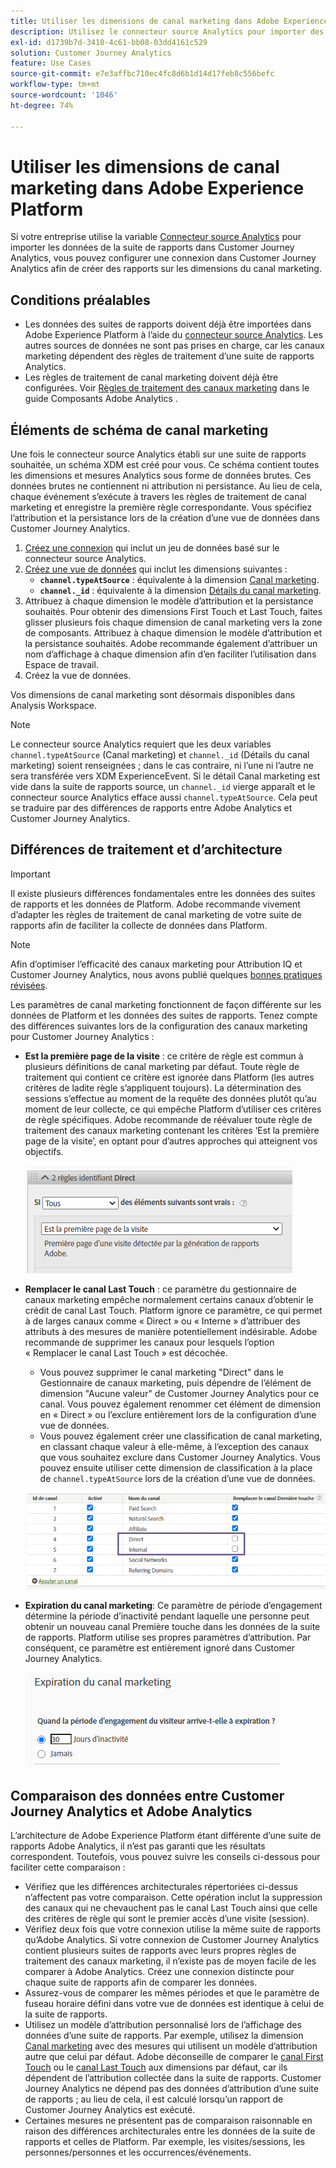 ```yaml
---
title: Utiliser les dimensions de canal marketing dans Adobe Experience Platform
description: Utilisez le connecteur source Analytics pour importer des règles de traitement de canal marketing dans Adobe Experience Platform.
exl-id: d1739b7d-3410-4c61-bb08-03dd4161c529
solution: Customer Journey Analytics
feature: Use Cases
source-git-commit: e7e3affbc710ec4fc8d6b1d14d17feb8c556befc
workflow-type: tm+mt
source-wordcount: '1046'
ht-degree: 74%

---
```


# Utiliser les dimensions de canal marketing dans Adobe Experience Platform

Si votre entreprise utilise la variable [Connecteur source Analytics](https://experienceleague.adobe.com/docs/experience-platform/sources/connectors/adobe-applications/analytics.html?lang=fr) pour importer les données de la suite de rapports dans Customer Journey Analytics, vous pouvez configurer une connexion dans Customer Journey Analytics afin de créer des rapports sur les dimensions du canal marketing.

## Conditions préalables

* Les données des suites de rapports doivent déjà être importées dans Adobe Experience Platform à l’aide du [connecteur source Analytics](https://experienceleague.adobe.com/docs/experience-platform/sources/connectors/adobe-applications/analytics.html?lang=fr). Les autres sources de données ne sont pas prises en charge, car les canaux marketing dépendent des règles de traitement d’une suite de rapports Analytics.
* Les règles de traitement de canal marketing doivent déjà être configurées. Voir [Règles de traitement des canaux marketing](https://experienceleague.adobe.com/docs/analytics/admin/admin-tools/manage-report-suites/edit-report-suite/marketing-channels/c-rules.html?lang=fr) dans le guide Composants Adobe Analytics .

## Éléments de schéma de canal marketing

Une fois le connecteur source Analytics établi sur une suite de rapports souhaitée, un schéma XDM est créé pour vous. Ce schéma contient toutes les dimensions et mesures Analytics sous forme de données brutes. Ces données brutes ne contiennent ni attribution ni persistance. Au lieu de cela, chaque événement s’exécute à travers les règles de traitement de canal marketing et enregistre la première règle correspondante. Vous spécifiez l’attribution et la persistance lors de la création d’une vue de données dans Customer Journey Analytics.

1. [Créez une connexion](/help/connections/create-connection.md) qui inclut un jeu de données basé sur le connecteur source Analytics.
2. [Créez une vue de données](/help/data-views/create-dataview.md) qui inclut les dimensions suivantes :
   * **`channel.typeAtSource`** : équivalente à la dimension [Canal marketing](https://experienceleague.adobe.com/docs/analytics/components/dimensions/marketing-channel.html?lang=fr).
   * **`channel._id`** : équivalente à la dimension [Détails du canal marketing](https://experienceleague.adobe.com/docs/analytics/components/dimensions/marketing-detail.html?lang=fr).
3. Attribuez à chaque dimension le modèle d’attribution et la persistance souhaités. Pour obtenir des dimensions First Touch et Last Touch, faites glisser plusieurs fois chaque dimension de canal marketing vers la zone de composants. Attribuez à chaque dimension le modèle d’attribution et la persistance souhaités. Adobe recommande également d’attribuer un nom d’affichage à chaque dimension afin d’en faciliter l’utilisation dans Espace de travail.
4. Créez la vue de données.

Vos dimensions de canal marketing sont désormais disponibles dans Analysis Workspace.

>[!NOTE]
>
> Le connecteur source Analytics requiert que les deux variables `channel.typeAtSource` (Canal marketing) et `channel._id` (Détails du canal marketing) soient renseignées ; dans le cas contraire, ni l’une ni l’autre ne sera transférée vers XDM ExperienceEvent. Si le détail Canal marketing est vide dans la suite de rapports source, un `channel._id` vierge apparaît et le connecteur source Analytics efface aussi `channel.typeAtSource`. Cela peut se traduire par des différences de rapports entre Adobe Analytics et Customer Journey Analytics.

## Différences de traitement et d’architecture

>[!IMPORTANT]
>
>Il existe plusieurs différences fondamentales entre les données des suites de rapports et les données de Platform. Adobe recommande vivement d’adapter les règles de traitement de canal marketing de votre suite de rapports afin de faciliter la collecte de données dans Platform.

>[!NOTE]
>
>Afin d’optimiser l’efficacité des canaux marketing pour Attribution IQ et Customer Journey Analytics, nous avons publié quelques [bonnes pratiques révisées](https://experienceleague.adobe.com/docs/analytics/components/marketing-channels/mchannel-best-practices.html?lang=fr).

Les paramètres de canal marketing fonctionnent de façon différente sur les données de Platform et les données des suites de rapports. Tenez compte des différences suivantes lors de la configuration des canaux marketing pour Customer Journey Analytics :

* **Est la première page de la visite** : ce critère de règle est commun à plusieurs définitions de canal marketing par défaut. Toute règle de traitement qui contient ce critère est ignorée dans Platform (les autres critères de ladite règle s’appliquent toujours). La détermination des sessions s’effectue au moment de la requête des données plutôt qu’au moment de leur collecte, ce qui empêche Platform d’utiliser ces critères de règle spécifiques. Adobe recommande de réévaluer toute règle de traitement des canaux marketing contenant les critères ‘Est la première page de la visite’, en optant pour d’autres approches qui atteignent vos objectifs.

  ![Première page de la visite](../assets/first-page-of-visit.png)

* **Remplacer le canal Last Touch** : ce paramètre du gestionnaire de canaux marketing empêche normalement certains canaux d’obtenir le crédit de canal Last Touch. Platform ignore ce paramètre, ce qui permet à de larges canaux comme « Direct » ou « Interne » d’attribuer des attributs à des mesures de manière potentiellement indésirable. Adobe recommande de supprimer les canaux pour lesquels l’option « Remplacer le canal Last Touch » est décochée.
   * Vous pouvez supprimer le canal marketing &quot;Direct&quot; dans le Gestionnaire de canaux marketing, puis dépendre de l’élément de dimension &quot;Aucune valeur&quot; de Customer Journey Analytics pour ce canal. Vous pouvez également renommer cet élément de dimension en « Direct » ou l’exclure entièrement lors de la configuration d’une vue de données.
   * Vous pouvez également créer une classification de canal marketing, en classant chaque valeur à elle-même, à l’exception des canaux que vous souhaitez exclure dans Customer Journey Analytics. Vous pouvez ensuite utiliser cette dimension de classification à la place de `channel.typeAtSource` lors de la création d’une vue de données.

  ![Remplacer le canal Last Touch](../assets/override-last-touch-channel.png)

* **Expiration du canal marketing**: Ce paramètre de période d’engagement détermine la période d’inactivité pendant laquelle une personne peut obtenir un nouveau canal Première touche dans les données de la suite de rapports. Platform utilise ses propres paramètres d’attribution. Par conséquent, ce paramètre est entièrement ignoré dans Customer Journey Analytics.

  ![Expiration du canal marketing](../assets/marketing-channel-expiration.png)

## Comparaison des données entre Customer Journey Analytics et Adobe Analytics

L’architecture de Adobe Experience Platform étant différente d’une suite de rapports Adobe Analytics, il n’est pas garanti que les résultats correspondent. Toutefois, vous pouvez suivre les conseils ci-dessous pour faciliter cette comparaison :

* Vérifiez que les différences architecturales répertoriées ci-dessus n’affectent pas votre comparaison. Cette opération inclut la suppression des canaux qui ne chevauchent pas le canal Last Touch ainsi que celle des critères de règle qui sont le premier accès d’une visite (session).
* Vérifiez deux fois que votre connexion utilise la même suite de rapports qu’Adobe Analytics. Si votre connexion de Customer Journey Analytics contient plusieurs suites de rapports avec leurs propres règles de traitement des canaux marketing, il n’existe pas de moyen facile de les comparer à Adobe Analytics. Créez une connexion distincte pour chaque suite de rapports afin de comparer les données.
* Assurez-vous de comparer les mêmes périodes et que le paramètre de fuseau horaire défini dans votre vue de données est identique à celui de la suite de rapports.
* Utilisez un modèle d’attribution personnalisé lors de l’affichage des données d’une suite de rapports. Par exemple, utilisez la dimension [Canal marketing](https://experienceleague.adobe.com/docs/analytics/components/dimensions/marketing-channel.html?lang=fr) avec des mesures qui utilisent un modèle d’attribution autre que celui par défaut. Adobe déconseille de comparer le [canal First Touch](https://experienceleague.adobe.com/docs/analytics/components/dimensions/first-touch-channel.html?lang=fr) ou le [canal Last Touch](https://experienceleague.adobe.com/docs/analytics/components/dimensions/last-touch-channel.html?lang=fr) aux dimensions par défaut, car ils dépendent de l’attribution collectée dans la suite de rapports. Customer Journey Analytics ne dépend pas des données d’attribution d’une suite de rapports ; au lieu de cela, il est calculé lorsqu’un rapport de Customer Journey Analytics est exécuté.
* Certaines mesures ne présentent pas de comparaison raisonnable en raison des différences architecturales entre les données de la suite de rapports et celles de Platform. Par exemple, les visites/sessions, les personnes/personnes et les occurrences/événements.
